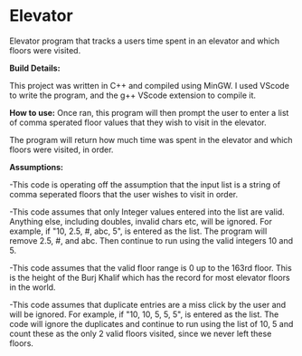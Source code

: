 # Elevator
Elevator program that tracks a users time spent in an elevator and which floors were visited.

**Build Details:**

This project was written in C++ and compiled using MinGW. 
I used VScode to write the program, and the g++ VScode extension to compile it. 

**How to use:**
Once ran, this program will then prompt the user to enter a list of comma sperated floor values that they wish to visit in the elevator.

The program will return how much time was spent in the elevator and which floors were visited, in order.

**Assumptions:**

-This code is operating off the assumption that the input list is a string of comma seperated floors that the user wishes to visit in order.

-This code assumes that only Integer values entered into the list are valid. Anything else, including doubles, invalid chars etc, will be ignored.
	For example, if "10, 2.5, #, abc, 5", is entered as the list.  The program will remove 2.5, #, and abc.  Then continue to run using the valid 
integers 10 and 5.

-This code assumes that the valid floor range is 0 up to the 163rd floor. This is the height of the Burj Khalif which has the record for most 	elevator floors in the world.

-This code assumes that duplicate entries are a miss click by the user and will be ignored.
	For example, if "10, 10, 5, 5, 5", is entered as the list.  The code will ignore the duplicates and continue to run using the list of 10, 5 
and count these as the only 2 valid floors visited, since we never left these floors.

